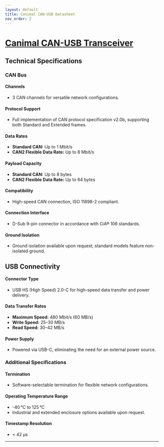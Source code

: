 ```yaml
---
layout: default
title: Canimal CAN-USB Datasheet
nav_order: 2
---
```

# [Canimal CAN-USB Transceiver](https://canimal.io/product/canimal-can-usb/)

## Technical Specifications
### CAN Bus
#### Channels
- 3 CAN channels for versatile network configurations.
#### Protocol Support
- Full implementation of CAN protocol specification v2.0b, supporting both Standard and Extended frames.
#### Data Rates
- **Standard CAN:** Up to 1 Mbit/s
- **CAN2 Flexible Data Rate:** Up to 8 Mbit/s
#### Payload Capacity
- **Standard CAN:** Up to 8 bytes
- **CAN2 Flexible Data Rate:** Up to 64 bytes
#### Compatibility
- High-speed CAN connection, ISO 11898-2 compliant.
#### Connection Interface
- D-Sub 9-pin connector in accordance with CiA® 106 standards.
#### Ground Isolation
- Ground isolation available upon request; standard models feature non-isolated ground.
## USB Connectivity
#### Connector Type
- USB HS (High Speed) 2.0-C for high-speed data transfer and power delivery.
#### Data Transfer Rates
- **Maximum Speed:** 480 Mbit/s (60 MB/s)
- **Write Speed:** 25–30 MB/s
- **Read Speed:** 30–42 MB/s
#### Power Supply
- Powered via USB-C, eliminating the need for an external power source.
### Additional Specifications
#### Termination
- Software-selectable termination for flexible network configurations.
#### Operating Temperature Range
- -40 °C to 125 °C
- Industrial and extended enclosure options available upon request.
#### Timestamp Resolution
- < 42 μs
---
